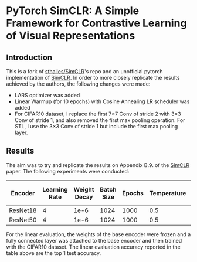 # PyTorch SimCLR: A Simple Framework for Contrastive Learning of Visual Representations

## Introduction

This is a fork of [sthalles/SimCLR](https://github.com/sthalles/SimCLR)'s repo and an unofficial pytorch implementation
of [SimCLR](https://arxiv.org/abs/2002.05709). In order to more closely replicate the results achieved by the authors, 
the following changes were made:
- LARS optimizer was added
- Linear Warmup (for 10 epochs) with Cosine Annealing LR scheduler was added
- For CIFAR10 dataset, I replace the first 7×7 Conv of stride 2 with 3×3 Conv of stride 1, and also removed 
the first max pooling operation. For STL, I use the 3×3 Conv of stride 1 but include the first max pooling layer.

## Results

The aim was to try and replicate the results on Appendix B.9. of the [SimCLR](https://arxiv.org/abs/2002.05709)
paper. The following experiments were conducted:

| Encoder  | Learning Rate | Weight Decay | Batch Size | Epochs | Temperature | Momentum | Color Distortion Strength | Linear Evaluation |
|----------|---------------|--------------|------------|--------|-------------|----------|---------------------------|-------------------|
| ResNet18 | 4             | 1e-6         | 1024       | 1000   | 0.5         | 0.9      | 0.5                       | 0.913             |
| ResNet50 | 4             | 1e-6         | 1024       | 1000   | 0.5         | 0.9      | 0.5                       | 0.931             |

For the linear evaluation, the weights of the base encoder were frozen and a fully connected layer was attached
to the base encoder and then trained with the CIFAR10 dataset. The linear evaluation accuracy reported in the table 
above are the top 1 test accuracy. 